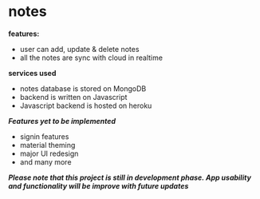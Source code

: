 # notes
**features:**
- user can add, update & delete notes
- all the notes are sync with cloud in realtime

**services used**
- notes database is stored on MongoDB
- backend is written on Javascript
- Javascript backend is hosted on heroku

***Features yet to be implemented***
- signin features
- material theming 
- major UI redesign
- and many more


**_Please note that this project is still in development phase. App usability and functionality will be improve with future updates_**

